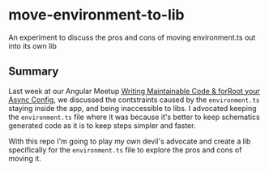 # move-environment-to-lib

An experiment to discuss the pros and cons of moving environment.ts out into its own lib

## Summary

Last week at our Angular Meetup [Writing Maintainable Code & forRoot your Async Config](https://angular2bes.org.uk/writing-maintainable-code), we discussed the contstraints caused by the `environment.ts` staying inside the app, and being inaccessible to libs. I advocated keeping the `environment.ts` file where it was because it's better to keep schematics generated code as it is to keep steps simpler and faster.

With this repo I'm going to play my own devil's advocate and create a lib specifically for the `environment.ts` file to explore the pros and cons of moving it.
